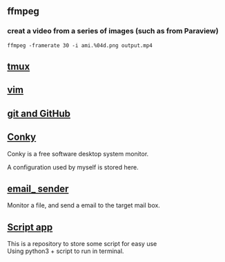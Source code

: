 ## ffmpeg
### creat a video from a series of images (such as from Paraview)
```shell
ffmpeg -framerate 30 -i ami.%04d.png output.mp4
```

## [tmux](tmux.md)


## [vim](vim.md)

## [git and GitHub](git.md)


## [Conky](Conky)

Conky is a free software desktop system monitor. 

A configuration used by myself is stored here.

## [email_ sender](email_sender)

Monitor a file, and send a email to the target mail box.

## [Script app](ScriptApp)
This is a repository to store some script for easy use\
Using python3 + script to run in terminal.